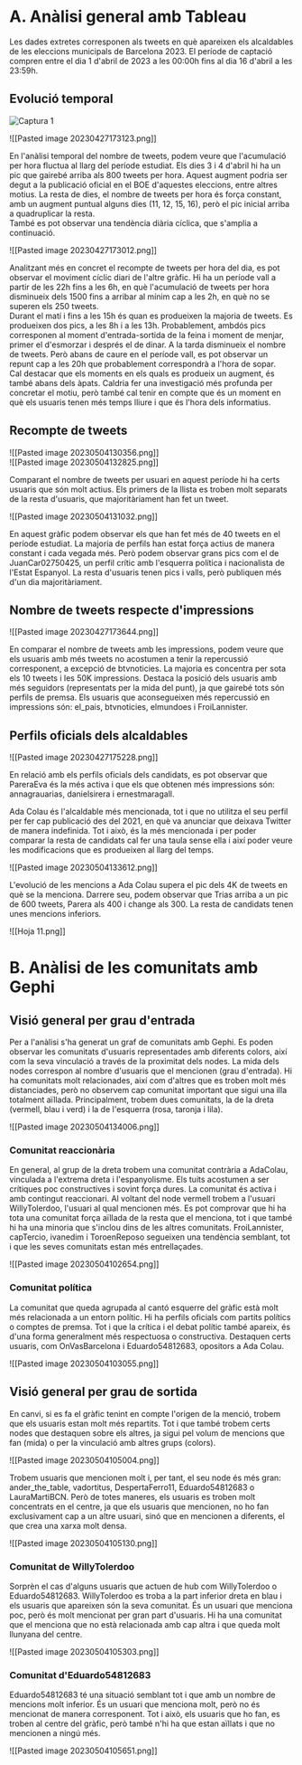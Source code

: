 # A. Anàlisi general amb Tableau  
Les dades extretes corresponen als tweets en què apareixen els alcaldables de les eleccions municipals de Barcelona 2023. El període de captació compren entre el dia 1 d'abril de 2023 a les 00:00h fins al dia 16 d'abril a les 23:59h.

## Evolució temporal

![Captura 1](https://github.com/Jaume14/Big_data/blob/main/Treball_Twitter/Img/Pasted%image%20230427173123.png)

![[Pasted image 20230427173123.png]]

En l'anàlisi temporal del nombre de tweets, podem veure que l'acumulació per hora fluctua al llarg del període estudiat. Els dies 3 i 4 d'abril hi ha un pic que gairebé arriba als 800 tweets per hora. Aquest augment podria ser degut a la publicació oficial en el BOE d'aquestes eleccions, entre altres motius. La resta de dies, el nombre de tweets per hora és força constant, amb un augment puntual alguns dies (11, 12, 15, 16), però el pic inicial arriba a quadruplicar la resta.  
També es pot observar una tendència diària cíclica, que s'amplia a continuació.

![[Pasted image 20230427173012.png]]

Analitzant més en concret el recompte de tweets per hora del dia, es pot observar el moviment cíclic diari de l'altre gràfic. Hi ha un període vall a partir de les 22h fins a les 6h, en què l'acumulació de tweets per hora disminueix dels 1500 fins a arribar al mínim cap a les 2h, en què no se superen els 250 tweets.  
Durant el matí i fins a les 15h és quan es produeixen la majoria de tweets. Es produeixen dos pics, a les 8h i a les 13h. Probablement, ambdós pics corresponen al moment d'entrada-sortida de la feina i moment de menjar, primer el d'esmorzar i després el de dinar. A la tarda disminueix el nombre de tweets. Però abans de caure en el període vall, es pot observar un repunt cap a les 20h que probablement correspondrà a l'hora de sopar.  
Cal destacar que els moments en els quals es produeix un augment, és també abans dels àpats. Caldria fer una investigació més profunda per concretar el motiu, però també cal tenir en compte que és un moment en què els usuaris tenen més temps lliure i que és l'hora dels informatius.

## Recompte de tweets

![[Pasted image 20230504130356.png]]  
![[Pasted image 20230504132825.png]]

Comparant el nombre de tweets per usuari en aquest període hi ha certs usuaris que són molt actius. Els primers de la llista es troben molt separats de la resta d'usuaris, que majoritàriament han fet un tweet.

![[Pasted image 20230504131032.png]]

En aquest gràfic podem observar els que han fet més de 40 tweets en el període estudiat. La majoria de perfils han estat força actius de manera constant i cada vegada més. Però podem observar grans pics com el de JuanCar02750425, un perfil crític amb l'esquerra política i nacionalista de l'Estat Espanyol. La resta d'usuaris tenen pics i valls, però publiquen més d'un dia majoritàriament.

## Nombre de tweets respecte d'impressions

![[Pasted image 20230427173644.png]]

En comparar el nombre de tweets amb les impressions, podem veure que els usuaris amb més tweets no acostumen a tenir la repercussió corresponent, a excepció de btvnoticies. La majoria es concentra per sota els 10 tweets i les 50K impressions. Destaca la posició dels usuaris amb més seguidors (representats per la mida del punt), ja que gairebé tots són perfils de premsa. Els usuaris que aconsegueixen més repercussió en impressions són: el_pais, btvnoticies, elmundoes i FroiLannister.

## Perfils oficials dels alcaldables

![[Pasted image 20230427175228.png]]

En relació amb els perfils oficials dels candidats, es pot observar que PareraEva és la més activa i que els que obtenen més impressions són: annagrauarias, danielsirera i ernestmaragall.

Ada Colau és l'alcaldable més mencionada, tot i que no utilitza el seu perfil per fer cap publicació des del 2021, en què va anunciar que deixava Twitter de manera indefinida. Tot i això, és la més mencionada i per poder comparar la resta de candidats cal fer una taula sense ella i així poder veure les modificacions que es produeixen al llarg del temps.

![[Pasted image 20230504133612.png]]

L'evolució de les mencions a Ada Colau supera el pic dels 4K de tweets en què se la menciona. Darrere seu, podem observar que Trias arriba a un pic de 600 tweets, Parera als 400 i change als 300. La resta de candidats tenen unes mencions inferiors.

![[Hoja 11.png]]

# B. Anàlisi de les comunitats amb Gephi

## Visió general per grau d'entrada  
Per a l'anàlisi s'ha generat un graf de comunitats amb Gephi. Es poden observar les comunitats d'usuaris representades amb diferents colors, així com la seva vinculació a través de la proximitat dels nodes. La mida dels nodes correspon al nombre d'usuaris que el mencionen (grau d'entrada). Hi ha comunitats molt relacionades, així com d'altres que es troben molt més distanciades, però no observem cap comunitat important que sigui una illa totalment aïllada. Principalment, trobem dues comunitats, la de la dreta (vermell, blau i verd) i la de l'esquerra (rosa, taronja i lila).

![[Pasted image 20230504134006.png]]

### Comunitat reaccionària  
En general, al grup de la dreta trobem una comunitat contrària a AdaColau, vinculada a l'extrema dreta i l'espanyolisme. Els tuits acostumen a ser crítiques poc constructives i sovint força dures. La comunitat és activa i amb contingut reaccionari. Al voltant del node vermell trobem a l'usuari WillyTolerdoo, l'usuari al qual mencionen més. Es pot comprovar que hi ha tota una comunitat força aïllada de la resta que el menciona, tot i que també hi ha una minoria que s'inclou dins de les altres comunitats. FroiLannister, capTercio, ivanedim i ToroenReposo segueixen una tendència semblant, tot i que les seves comunitats estan més entrellaçades.

![[Pasted image 20230504102654.png]]

### Comunitat política  
La comunitat que queda agrupada al cantó esquerre del gràfic està molt més relacionada a un entorn polític. Hi ha perfils oficials com partits polítics o comptes de premsa. Tot i que la crítica i el debat polític també apareix, és d'una forma generalment més respectuosa o constructiva. Destaquen certs usuaris, com OnVasBarcelona i Eduardo54812683, opositors a Ada Colau.

![[Pasted image 20230504103055.png]]

## Visió general per grau de sortida  
En canvi, si es fa el gràfic tenint en compte l'origen de la menció, trobem que els usuaris estan molt més repartits. Tot i que també trobem certs nodes que destaquen sobre els altres, ja sigui pel volum de mencions que fan (mida) o per la vinculació amb altres grups (colors).

![[Pasted image 20230504105004.png]]

Trobem usuaris que mencionen molt i, per tant, el seu node és més gran: ander_the_table, vadortitus, DespertaFerro11, Eduardo54812683 o LauraMartiBCN. Però de totes maneres, els usuaris es troben molt concentrats en el centre, ja que els usuaris que mencionen, no ho fan exclusivament cap a un altre usuari, sinó que en mencionen a diferents, el que crea una xarxa molt densa.

![[Pasted image 20230504105130.png]]

### Comunitat de WillyTolerdoo  
Sorprèn el cas d'alguns usuaris que actuen de hub com WillyTolerdoo o Eduardo54812683. WillyTolerdoo es troba a la part inferior dreta en blau i els usuaris que apareixen són la seva comunitat. És un usuari que menciona poc, però és molt mencionat per gran part d'usuaris. Hi ha una comunitat que el menciona que no està relacionada amb cap altra i que queda molt llunyana del centre.

![[Pasted image 20230504105303.png]]

### Comunitat d'Eduardo54812683  
Eduardo54812683 té una situació semblant tot i que amb un nombre de mencions molt inferior. És un usuari que menciona molt, però no és mencionat de manera corresponent. Tot i això, els usuaris que ho fan, es troben al centre del gràfic, però també n'hi ha que estan aïllats i que no mencionen a ningú més.

![[Pasted image 20230504105651.png]]

